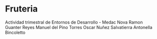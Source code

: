 # Fruteria
Actividad trimestral de Entornos de Desarrollo - Medac Nova 
Ramon Guanter Reyes
Manuel del Pino Torres
Oscar Nuñez Salvatierra
Antonella Bincoletto
